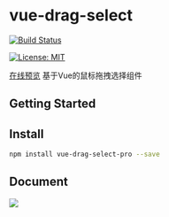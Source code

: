 # vue-drag-select

[![Build Status](https://travis-ci.org/JanssenZhang/vue-drag-select.svg?branch=master)](https://www.travis-ci.org/JanssenZhang/vue-drag-select)

<a href="https://github.com/JanssenZhang/vue-drag-select/blob/master/LICENSE">
  <img alt="License: MIT" src="https://img.shields.io/badge/License-MIT-yellow.svg" target="_blank" />
</a>

[在线预览](https://janssenzhang.github.io/vue-drag-select/)
基于Vue的鼠标拖拽选择组件

## Getting Started

## Install

```sh
npm install vue-drag-select-pro --save
```

## Document


![](https://github.com/singmeToSE/vue-drag-select/raw/master/src/assets/imgs/readme.gif)
